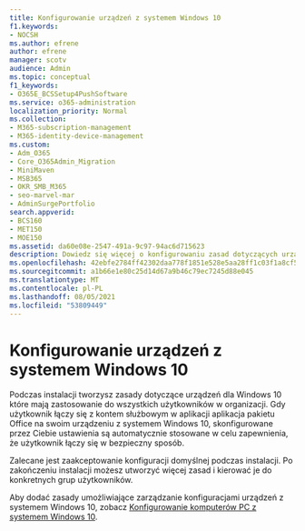 ```yaml
---
title: Konfigurowanie urządzeń z systemem Windows 10
f1.keywords:
- NOCSH
ms.author: efrene
author: efrene
manager: scotv
audience: Admin
ms.topic: conceptual
f1_keywords:
- O365E_BCSSetup4PushSoftware
ms.service: o365-administration
localization_priority: Normal
ms.collection:
- M365-subscription-management
- M365-identity-device-management
ms.custom:
- Adm_O365
- Core_O365Admin_Migration
- MiniMaven
- MSB365
- OKR_SMB_M365
- seo-marvel-mar
- AdminSurgePortfolio
search.appverid:
- BCS160
- MET150
- MOE150
ms.assetid: da60e08e-2547-491a-9c97-94ac6d715623
description: Dowiedz się więcej o konfigurowaniu zasad dotyczących urządzeń Windows 10 które mają zastosowanie do wszystkich użytkowników w organizacji, tak aby zapewnić im bezpieczne nawiązywanie połączeń.
ms.openlocfilehash: 42ebfe2784ff42302daa778f1851e528e5aa28ff1c03f1a8cf5ff66b1afdfa4e
ms.sourcegitcommit: a1b66e1e80c25d14d67a9b46c79ec7245d88e045
ms.translationtype: MT
ms.contentlocale: pl-PL
ms.lasthandoff: 08/05/2021
ms.locfileid: "53809449"
---
```

# <a name="configure-windows-10-devices"></a>Konfigurowanie urządzeń z systemem Windows 10

Podczas instalacji tworzysz zasady dotyczące urządzeń dla Windows 10 które mają zastosowanie do wszystkich użytkowników w organizacji. Gdy użytkownik łączy się z kontem służbowym w aplikacji aplikacja pakietu Office na swoim urządzeniu z systemem Windows 10, skonfigurowane przez Ciebie ustawienia są automatycznie stosowane w celu zapewnienia, że użytkownik łączy się w bezpieczny sposób.
  
Zalecane jest zaakceptowanie konfiguracji domyślnej podczas instalacji. Po zakończeniu instalacji możesz utworzyć więcej zasad i kierować je do konkretnych grup użytkowników.
  
Aby dodać zasady umożliwiające zarządzanie konfiguracjami urządzeń z systemem Windows 10, zobacz [Konfigurowanie komputerów PC z systemem Windows 10](protection-settings-for-windows-10-pcs.md).
  

